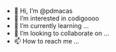 - 👋 Hi, I’m @pdmacas
- 👀 I’m interested in codigoooo
- 🌱 I’m currently learning ...
- 💞️ I’m looking to collaborate on ...
- 📫 How to reach me ...

<!---
pdmacas/pdmacas is a ✨ special ✨ repository because its `README.md` (this file) appears on your GitHub profile.
You can click the Preview link to take a look at your changes.
--->
